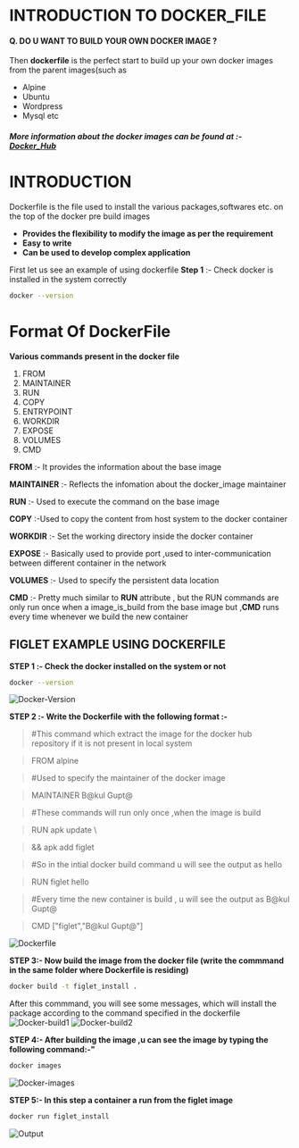# INTRODUCTION TO DOCKER_FILE
 



####  Q. DO U WANT TO BUILD YOUR OWN DOCKER IMAGE  ?  
Then **dockerfile** is the perfect start to build up your own docker images from the parent images(such as
 -  Alpine
 -  Ubuntu
 -  Wordpress
 -  Mysql etc

##### More information about the docker images can be found at :-      [Docker_Hub](https://hub.docker.com/)
    



# INTRODUCTION 
Dockerfile is the file used to install the various packages,softwares etc. on the top of the  docker pre build images

  - **Provides the flexibility to modify the image as per the requirement**
  - **Easy to write**
  - **Can be used to develop complex application**


First let us see an example of using dockerfile 
**Step 1** :- Check docker is installed in the system correctly
```sh
docker --version
```

# Format Of DockerFile #

**Various commands present in the docker file**

1. FROM
2. MAINTAINER
3. RUN
4. COPY
5. ENTRYPOINT
6. WORKDIR
7. EXPOSE
8. VOLUMES
9. CMD

**FROM** :- It provides the information about the base image

**MAINTAINER** :- Reflects the infomation about the docker_image maintainer

**RUN** :- Used to execute the command on the base image

**COPY** :-Used to copy the content from host system to the docker container

**WORKDIR** :- Set the working directory inside the docker container

**EXPOSE** :- Basically used to provide port ,used to inter-communication between different container in the network

**VOLUMES** :- Used to specify the persistent data location

**CMD** :- Pretty much similar to **RUN** attribute  , but the RUN commands are only run once when a image_is_build from the base image but ,**CMD** runs every time whenever we  build the new container

## **FIGLET EXAMPLE USING DOCKERFILE** #
**STEP 1 :- Check the docker installed on the system or not**
```sh
docker --version
```
![Docker-Version](https://image.ibb.co/cVkL9y/1.png)

**STEP 2 :- Write the Dockerfile  with the following format :-**

>#This command which extract the image for the docker hub repository if it is not present in local system

>FROM alpine

>#Used to specify the maintainer of the docker image

>MAINTAINER B@kul Gupt@

>#These commands will run only once ,when the image is build

>RUN apk update \

>&& apk add figlet

>#So in the intial docker build command u will see the output as hello 

>RUN figlet hello

>#Every time the new container is build , u will see the  output  as B@kul Gupt@

>CMD ["figlet","B@kul Gupt@"]

![Dockerfile](https://preview.ibb.co/da9Qbd/1.png)


**STEP 3:- Now build the image from the docker file (write the commmand in the same folder where Dockerfile is residing)**
```sh
docker build -t figlet_install .
```
After this commmand, you will see some messages, which will install the package according to the command specified in the dockerfile
![Docker-build1](https://preview.ibb.co/byw5bd/2.png)
![Docker-build2](https://image.ibb.co/ma6hNJ/3.png)

**STEP 4:- After building the image ,u can see the image by typing the following command:-"**

```sh
docker images 
```
![Docker-images](https://preview.ibb.co/hyGSpy/4.png)

**STEP 5:- In this step a container a run from the figlet image**
```sh
docker run figlet_install
```

![Output](https://preview.ibb.co/cBEDUy/5.png)

